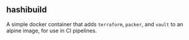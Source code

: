 hashibuild
----------
A simple docker container that adds `terraform`, `packer`, and `vault` to an alpine image, for use in CI pipelines.
